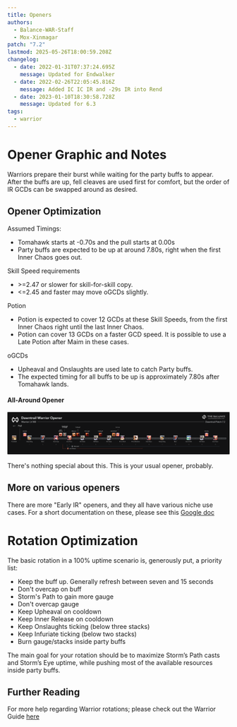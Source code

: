 ```yaml
---
title: Openers
authors:
  - Balance-WAR-Staff
  - Mox-Xinmagar
patch: "7.2"
lastmod: 2025-05-26T18:00:59.208Z
changelog:
  - date: 2022-01-31T07:37:24.695Z
    message: Updated for Endwalker
  - date: 2022-02-26T22:05:45.816Z
    message: Added IC IC IR and -29s IR into Rend
  - date: 2023-01-10T18:30:58.728Z
    message: Updated for 6.3
tags:
  - warrior
---
```

# Opener Graphic and Notes

Warriors prepare their burst while waiting for the party buffs to appear.\
After the buffs are up, fell cleaves are used first for comfort, but the order of IR GCDs can be swapped around as desired.

## Opener Optimization

Assumed Timings:

* Tomahawk starts at -0.70s and the pull starts at 0.00s
* Party buffs are expected to be up at around 7.80s, right when the first Inner Chaos goes out.

Skill Speed requirements

* \>=2.47 or slower for skill-for-skill copy.
* <=2.45 and faster may move oGCDs slightly.

Potion

* Potion is expected to cover 12 GCDs at these Skill Speeds, from the first Inner Chaos right until the last Inner Chaos.
* Potion can cover 13 GCDs on a faster GCD speed. It is possible to use a Late Potion after Maim in these cases.

oGCDs

* Upheaval and Onslaughts are used late to catch Party buffs. 
* The expected timing for all buffs to be up is approximately 7.80s after Tomahawk lands.

#### All-Around Opener

![All-Around Opener](/img/jobs/war/warrior-dawntrail-opener-updated-2.png "All-Around Opener")

There's nothing special about this. This is your usual opener, probably.

## More on various openers

There are more "Early IR" openers, and they all have various niche use cases. For a short documentation on these, please see this [Google doc](https://bit.ly/dt-war-openers)

# Rotation Optimization

The basic rotation in a 100% uptime scenario is, generously put, a priority list:

* Keep the buff up. Generally refresh between seven and 15 seconds
* Don't overcap on buff
* Storm's Path to gain more gauge
* Don't overcap gauge
* Keep Upheaval on cooldown
* Keep Inner Release on cooldown
* Keep Onslaughts ticking (below three stacks)
* Keep Infuriate ticking (below two stacks)
* Burn gauge/stacks inside party buffs

The main goal for your rotation should be to maximize Storm’s Path casts and Storm’s Eye uptime, while pushing most of the available resources inside party buffs.

## Further Reading

For more help regarding Warrior rotations; please check out the Warrior Guide [here](/jobs/tanks/warrior/basic-guide/)
